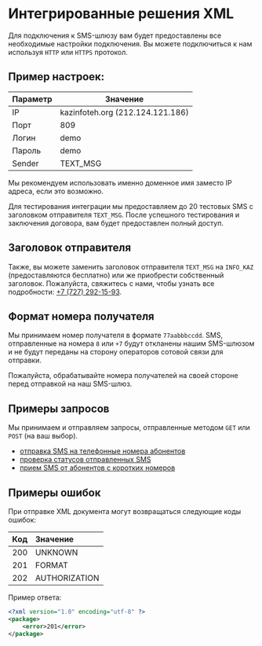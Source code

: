 # Интегрированные решения XML

Для подключения к SMS-шлюзу вам будет предоставлены все необходимые настройки подключения. Вы можете подключиться к нам используя `HTTP` или `HTTPS` протокол.

## Пример настроек:
| Параметр | Значение                         |
|----------|----------------------------------|
| IP       | kazinfoteh.org (212.124.121.186) |
| Порт     | 809                              |
| Логин    | demo                             |
| Пароль   | demo                             |
| Sender   | TEXT_MSG                         |

Мы рекомендуем использовать именно доменное имя заместо IP адреса, если это возможно.

Для тестирования интеграции мы предоставляем до 20 тестовых SMS с заголовком отправителя `TEXT_MSG`. После успешного тестирования и заключения договора, вам будет предоставлен полный доступ.

## Заголовок отправителя

Также, вы можете заменить заголовок отправителя `TEXT_MSG` на `INFO_KAZ` (предоставляются бесплатно) или же приобрести собственный заголовок. Пожалуйста, свяжитесь с нами, чтобы узнать все подробности: [+7 (727) 292-15-93](tel:+77272921593).

## Формат номера получателя

Мы принимаем номер получателя в формате `77aabbbccdd`. SMS, отправленные на номера `8` или `+7` будут откланены нашим SMS-шлюзом и не будут переданы на сторону операторов сотовой связи для отправки.

Пожалуйста, обрабатывайте номера получателей на своей стороне перед отправкой на наш SMS-шлюз.

## Примеры запросов

Мы принимаем и отправляем запросы, отправленные методом `GET` или `POST` (на ваш выбор).

* [отправка SMS на телефонные номера абонентов](/protocols/xml/outbox.html)
* [проверка статусов отправленных SMS](/protocols/xml/status.html)
* [прием SMS от абонентов с коротких номеров](/protocols/xml/outbox.html)

## Примеры ошибок

При отправке XML документа могут возвращаться следующие коды ошибок:

| Код | Значение      |
|----:|:--------------|
| 200 | UNKNOWN       |
| 201 | FORMAT        |
| 202 | AUTHORIZATION |

Пример ответа:
```xml
<?xml version="1.0" encoding="utf-8" ?>
<package>
    <error>201</error>
</package>
```
